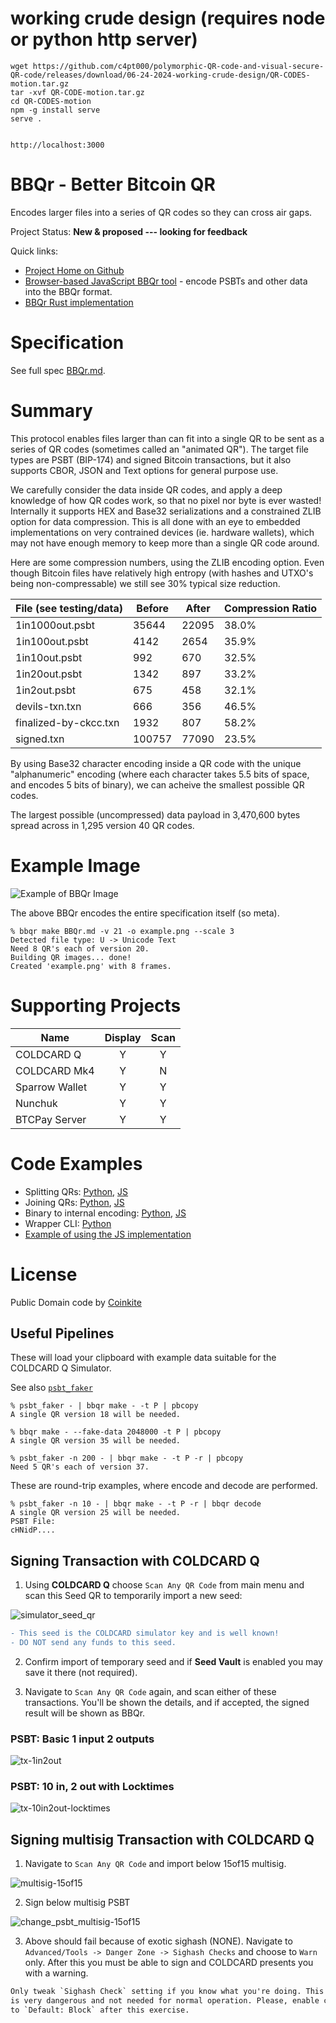 


# working crude design (requires node or python http server)
```
wget https://github.com/c4pt000/polymorphic-QR-code-and-visual-secure-QR-code/releases/download/06-24-2024-working-crude-design/QR-CODES-motion.tar.gz
tar -xvf QR-CODE-motion.tar.gz
cd QR-CODES-motion
npm -g install serve
serve .


http://localhost:3000

```


# BBQr - Better Bitcoin QR

Encodes larger files into a series of QR codes so they can cross air gaps.

Project Status: **New & proposed --- looking for feedback**

Quick links:

- [Project Home on Github](https://github.com/coinkite/BBQr)
- [Browser-based JavaScript BBQr tool](https://bbqr.org/js-demo) - encode PSBTs and other data into the BBQr format.
- [BBQr Rust implementation](https://github.com/satoshiportal/bbqr-rust)

# Specification

See full spec [BBQr.md](BBQr.md).

# Summary

This protocol enables files larger than can fit into a single QR
to be sent as a series of QR codes (sometimes called an "animated
QR"). The target file types are PSBT (BIP-174) and signed Bitcoin
transactions, but it also supports CBOR, JSON and Text options for
general purpose use.

We carefully consider the data inside QR codes, and apply a
deep knowledge of how QR codes work, so that no pixel nor byte
is ever wasted! Internally it supports HEX and Base32 serializations
and a constrained ZLIB option for data compression. This is all
done with an eye to embedded implementations on very contrained
devices (ie. hardware wallets), which may not have enough memory
to keep more than a single QR code around.

Here are some compression numbers, using the ZLIB encoding option.
Even though Bitcoin files have relatively high entropy (with hashes
and UTXO's being non-compressable) we still see 30% typical size
reduction.

File (see testing/data) | Before | After | Compression Ratio
------------------------|--------|-------|------------------
1in1000out.psbt         |  35644 | 22095 |  38.0%
1in100out.psbt          |   4142 | 2654  |  35.9%
1in10out.psbt           |    992 | 670   |  32.5%
1in20out.psbt           |   1342 | 897   |  33.2%
1in2out.psbt            |    675 | 458   |  32.1%
devils-txn.txn          |    666 | 356   |  46.5%
finalized-by-ckcc.txn   |   1932 | 807   |  58.2%
signed.txn              | 100757 | 77090 |  23.5%

By using Base32 character encoding inside a QR code with the unique
"alphanumeric" encoding (where each character takes 5.5 bits of
space, and encodes 5 bits of binary), we can acheive the smallest
possible QR codes.

The largest possible (uncompressed) data payload in 3,470,600 bytes
spread across in 1,295 version 40 QR codes.

# Example Image

![Example of BBQr Image](example.png)

The above BBQr encodes the entire specification itself (so meta). 

```
% bbqr make BBQr.md -v 21 -o example.png --scale 3
Detected file type: U -> Unicode Text
Need 8 QR's each of version 20.
Building QR images... done!
Created 'example.png' with 8 frames.
```

# Supporting Projects

Name                | Display |  Scan   |
--------------------|:-------:|:-------:|
COLDCARD Q          |    Y    |    Y    |
COLDCARD Mk4        |    Y    |    N    |
Sparrow Wallet      |    Y    |    Y    |
Nunchuk             |    Y    |    Y    |
BTCPay Server       |    Y    |    Y    |

# Code Examples

- Splitting QRs: [Python](python/bbqr/split.py), [JS](js/src/split.ts)
- Joining QRs: [Python](python/bbqr/join.py), [JS](js/src/join.ts)
- Binary to internal encoding: [Python](python/bbqr/utils.py), [JS](js/src/utils.ts)
- Wrapper CLI: [Python](python/bbqr/cli.py)
- [Example of using the JS implementation](https://bbqr.org/js-demo)

# License

Public Domain code by [Coinkite](https://coinkite.com)


## Useful Pipelines

These will load your clipboard with example data suitable for the COLDCARD Q Simulator.

See also [`psbt_faker`](https://github.com/Coldcard/psbt_faker)

```
% psbt_faker - | bbqr make - -t P | pbcopy
A single QR version 18 will be needed.

% bbqr make - --fake-data 2048000 -t P | pbcopy
A single QR version 35 will be needed.

% psbt_faker -n 200 - | bbqr make - -t P -r | pbcopy
Need 5 QR's each of version 37.
```

These are round-trip examples, where encode and decode are performed.

```
% psbt_faker -n 10 - | bbqr make - -t P -r | bbqr decode
A single QR version 25 will be needed.
PSBT File:
cHNidP....

```

## Signing Transaction with COLDCARD Q

1) Using **COLDCARD Q** choose `Scan Any QR Code` from main menu and scan this Seed QR
   to temporarily import a new seed:

![simulator_seed_qr](sim_sqr.png)

```patch
- This seed is the COLDCARD simulator key and is well known!
- DO NOT send any funds to this seed.
```

2) Confirm import of temporary seed and if **Seed Vault** is enabled you may save it there
   (not required).
    
3) Navigate to `Scan Any QR Code` again, and scan either of these transactions. You'll
   be shown the details, and if accepted, the signed result will be shown as BBQr.

### PSBT: Basic 1 input 2 outputs

![tx-1in2out](small.png)

### PSBT: 10 in, 2 out with Locktimes

![tx-10in2out-locktimes](locktimes.png)

## Signing multisig Transaction with COLDCARD Q

1) Navigate to `Scan Any QR Code` and import below 15of15 multisig.

![multisig-15of15](15of15.png)

2) Sign below multisig PSBT

![change_psbt_multisig-15of15](change_psbt_15of15.png)

3) Above should fail because of exotic sighash (NONE). Navigate to
   `Advanced/Tools -> Danger Zone -> Sighash Checks` and choose to `Warn` only.
   After this you must be able to sign and COLDCARD presents you with a warning.

```patch
Only tweak `Sighash Check` setting if you know what you're doing. This
is very dangerous and not needed for normal operation. Please, enable checks
to `Default: Block` after this exercise.
```

